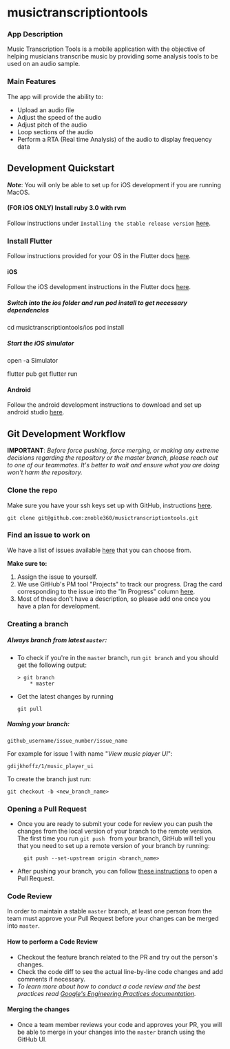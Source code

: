 # musictranscriptiontools

### App Description

Music Transcription Tools is a mobile application with the objective of helping musicians transcribe music by providing some analysis tools to be used on an audio sample.

### Main Features

The app will provide the ability to:

- Upload an audio file
- Adjust the speed of the audio
- Adjust pitch of the audio
- Loop sections of the audio
- Perform a RTA (Real time Analysis) of the audio to display frequency data

## Development Quickstart

**_Note_**: You will only be able to set up for iOS development if you are running MacOS.

#### (FOR iOS ONLY) Install ruby 3.0 with rvm

Follow instructions under `Installing the stable release version` [here](https://rvm.io/rvm/install#1-download-and-run-the-rvm-installation-script).

### Install Flutter

Follow instructions provided for your OS in the Flutter docs [here](https://flutter.dev/docs/get-started/install).

#### iOS

Follow the iOS development instructions in the Flutter docs [here](https://flutter.dev/docs/get-started/install/macos#ios-setup).

##### Switch into the ios folder and run pod install to get necessary dependencies

cd musictranscriptiontools/ios
pod install

##### Start the iOS simulator

open -a Simulator

flutter pub get
flutter run

#### Android

Follow the android development instructions to download and set up android studio [here](https://flutter.dev/docs/get-started/install/macos#android-setup).

## Git Development Workflow

**IMPORTANT**: _Before force pushing, force merging, or making any extreme decisions regarding the repository or the master branch, please reach out to one of our teammates. It's better to wait and ensure what you are doing won't harm the repository._

### Clone the repo

Make sure you have your ssh keys set up with GitHub, instructions [here](https://docs.github.com/en/github/authenticating-to-github/connecting-to-github-with-ssh).

    git clone git@github.com:znoble360/musictranscriptiontools.git

### Find an issue to work on

We have a list of issues available [here](https://github.com/znoble360/musictranscriptiontools/issues) that you can choose from.

**Make sure to:**

1. Assign the issue to yourself.
2. We use GitHub's PM tool "Projects" to track our progress. Drag the card corresponding to the issue into the "In Progress" column [here](https://github.com/znoble360/musictranscriptiontools/projects/1).
3. Most of these don't have a description, so please add one once you have a plan for development.

### Creating a branch

##### Always branch from latest `master`:

- To check if you're in the `master` branch, run `git branch` and you should get the following output:

  ```
  > git branch
      * master
  ```

- Get the latest changes by running

  `git pull`

##### Naming your branch:

    github_username/issue_number/issue_name

For example for issue 1 with name "_View music player UI_":

    gdijkhoffz/1/music_player_ui

To create the branch just run:

    git checkout -b <new_branch_name>

### Opening a Pull Request

- Once you are ready to submit your code for review you can push the changes from the local version of your branch to the remote version. The first time you run `git push ` from your branch, GitHub will tell you that you need to set up a remote version of your branch by running:

        git push --set-upstream origin <branch_name>

- After pushing your branch, you can follow [these instructions](https://docs.github.com/en/github/collaborating-with-pull-requests/proposing-changes-to-your-work-with-pull-requests/creating-a-pull-request) to open a Pull Request.

### Code Review

In order to maintain a stable `master` branch, at least one person from the team must approve your Pull Request before your changes can be merged into `master`.

#### How to perform a Code Review

- Checkout the feature branch related to the PR and try out the person's changes.
- Check the code diff to see the actual line-by-line code changes and add comments if necessary.
- _To learn more about how to conduct a code review and the best practices read [Google's Engineering Practices documentation](https://google.github.io/eng-practices/review/reviewer/)._

#### Merging the changes

- Once a team member reviews your code and approves your PR, you will be able to merge in your changes into the `master` branch using the GitHub UI.

